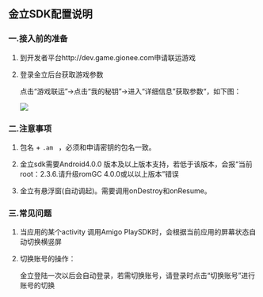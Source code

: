 ## 金立SDK配置说明

 ###  一.接入前的准备

  1. 到开发者平台http://dev.game.gionee.com申请联运游戏

  2. 登录金立后台获取游戏参数

     点击“游戏联运”->点击“我的秘钥”->进入“详细信息”获取参数“，如下图：  

     ![](http://docs.mztgame.com/files/assets/img/jinli-online1.jpg)


### 二.注意事项

  1.  包名 + `.am ` ，必须和申请密钥的包名一致。

  2.  金立sdk需要Android4.0.0 版本及以上版本支持，若低于该版本，会报“当前root：2.3.6.请升级romGC 4.0.0或以以上版本”错误

  3.  金立有悬浮窗(自动调起)。需要调用onDestroy和onResume。


### 三.常见问题

   1. 当应用的某个activity 调用Amigo PlaySDK时，会根据当前应用的屏幕状态自动切换横竖屏

   2. 切换账号的操作：

      金立登陆一次以后会自动登录，若需切换账号，请登录时点击“切换账号”进行账号的切换
